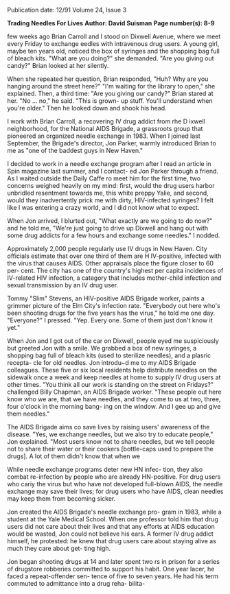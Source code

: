 Publication date: 12/91
Volume 24, Issue 3

**Trading Needles For Lives**
**Author: David Suisman**
**Page number(s): 8-9**

few weeks ago Brian Carroll and I stood on Dixwell 
Avenue, where we meet every Friday to exchange 
eedles with intravenous drug users. A young girl, 
maybe ten years old, noticed the box of syringes and the 
shopping bag full of bleach kits. "What are you doing?" she 
demanded. "Are you giving out candy?" Brian looked at her 
silently. 

When she repeated her question, Brian responded, 
"Huh? Why are you hanging around the street here?" 
"I'm waiting for the library to open," she explained. 
Then, a third time: "Are you giving our candy?" 
Brian stared at her. "No ... no," he said. "This is grown-
up stuff. You'll understand when you're older." Then he 
looked down and shook his head. 

I work with Brlan Carroll, a recovering IV drug addict 
from rhe D ixwell neighborhood, for the National AIDS 
Brigade, a grassroots group that pioneered an organized 
needle exchange in 1983. When I joined last September, the 
Brigade's director, Jon Parker, warmly introduced Brian to 
me as "one of the baddest guys in New Haven." 

I decided to work in a needle exchange program after I 
read an article in Spin magazine last summer, and I contact-
ed Jon Parker through a friend. As I waited outside the 
Daily Caffe ro meet him for the first time, two concerns 
weighed heavily on my mind: first, would the drug users 
harbor unbridled resentment towards me, this white preppy 
Yalie, and second, would they inadvertently prick me with 
dirty, HIV-infected syringes? I felt like I was entering a crazy 
world, and I did not know what to expect. 

When Jon arrived, I blurted out, "What exactly are we 
going to do now?" and he told me, "We're just going to 
drive up Dixwell and hang out with some drug addicts for a 
few hours and exchange some needles." I nodded. 

Approximately 2,000 people regularly use IV drugs in 
New Haven. City officials estimate that over one third of 
them are H IV-positive, infected with the virus that causes 
AIDS. Other appraisals place the figure closer to 60 per-
cent. The city has one of the country's highest per capita 
incidences of IV-related HIV infection, a category that 
includes mother-child infection and sexual transmission by 
an IV drug user. 

Tommy "Slim" Stevens, an HIV-positive AIDS Brigade 
worker, paints a grimmer picture of the Elm City's infection 
rate. "Everybody out here who's been shooting drugs for the 
five years 
has the virus," he 
told me one day. 
"Everyone?" I pressed. 
"Yep. Every one. Some of them 
just don't know it yet." 

When Jon and I got out of the car on Dixwell, 
people eyed me suspiciously but greeted Jon with a smile. 
We grabbed a box of new syringes, a shopping bag full of 
bleach kits (used to sterilize needles), and a plasric recepta-
cle for old needles. Jon introdu~d me to my AIDS Brigade 
colleagues. These five or six local residents help distribute 
needles on the sidewalk once a week and keep needles at 
home to supply IV drug users at other times. "You think all 
our work is standing on the street on Fridays?" challenged 
Billy Chapman, an AIDS Brigade worker. "These people 
out here know who we are, that we have needles, and they 
come to us at two, three, four o'clock in the morning bang-
ing on the window. And I gee up and give them needles." 

The AIDS Brigade aims co save lives by raising users' 
awareness of the disease. "Yes, we exchange needles, but we 
also try to educate people," Jon explained. "Most users 
know not to share needles, but we tell people not to 
share their water or their cookers [bottle-caps 
used to prepare the drugs]. A lot of 
them didn't know that when we 


While needle exchange programs deter new HN infec-
tion, they also combat re-infection by people who are already 
HN-positive. For drug users who cariy the virus but who 
have not developed full-blown AIDS, the needle exchange 
may save their lives; for drug users who have AIDS, clean 
needles may keep them from becoming sicker. 

Jon created the AIDS Brigade's needle exchange pro-
gram in 1983, while a student at the Yale Medical School. 
When one professor told him that drug users did not care 
about their lives and that any efforts at AIDS education 
would be wasted, Jon could not believe his ears. A former 
IV drug addict himself, he protested: he knew that drug 
users care about staying alive as much they care about get-
ting high. 

Jon began shooting drugs at 14 and later spent two 
rs in prison for a series of drugstore robberies 
committed to support his habit. One year 
Iacer, he faced a repeat-offender sen-
tence of five to seven years. He 
had his term commuted 
to admittance into 
a drug reha-
bilita-